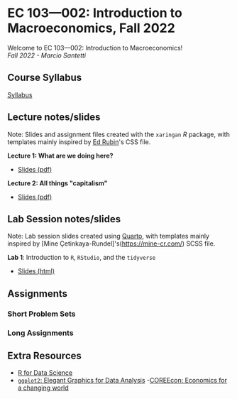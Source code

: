 # EC 103&mdash;002: Introduction to Macroeconomics, Fall 2022

Welcome to EC 103&mdash;002: Introduction to Macroeconomics!<br>
*Fall 2022 - Marcio Santetti*


## Course Syllabus

[Syllabus](https://raw.githack.com/marciosantetti/ec103-fall22/main/syllabus/ec103-syllabus-f22.pdf)


## Lecture notes/slides

Note: Slides and assignment files created with the `xaringan` *R* package, with templates mainly inspired by [Ed Rubin](https://github.com/edrubin)'s CSS file.

**Lecture 1: What are we doing here?**

  - [Slides (pdf)]()
  
**Lecture 2: All things "capitalism"**

  - [Slides (pdf)]()

## Lab Session notes/slides

Note: Lab session slides created using [Quarto](https://quarto.org/), with templates mainly inspired by [Mine Çetinkaya-Rundel]'s(https://mine-cr.com/) SCSS file.

**Lab 1**: Introduction to `R`, `RStudio`, and the `tidyverse`

  - [Slides (html)]()

## Assignments



### Short Problem Sets



### Long Assignments





## Extra Resources

- [R for Data Science](https://r4ds.had.co.nz/)
- [`ggplot2`: Elegant Graphics for Data Analysis](https://ggplot2-book.org/index.html)
-[COREEcon: Economics for a changing world](https://www.core-econ.org/)

